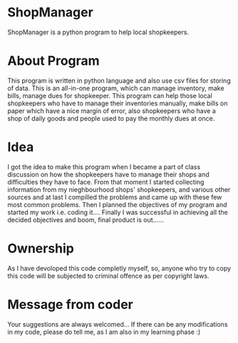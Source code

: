# ShopManager
ShopManager is a python program to help local shopkeepers. 
# About Program
This program is written in python language and also use csv files for storing of data. This is an all-in-one program, which can manage inventory, make bills, manage dues for shopkeeper.
This program can help those local shopkeepers who have to manage their inventories manually, make bills on paper which have a nice margin of error, also shopkeepers who have a shop of daily goods and people used to pay the monthly dues at once.
# Idea
I got the idea to make this program when I became a part of class discussion on how the shopkeepers have to manage their shops and difficulties they have to face.
From that moment I started collecting information from my nieghbourhood shops' shopkeepers, and various other sources and at last I compilled the problems and came up with these few most common problems.
Then I planned the objectives of my program and started my work i.e. coding it....
Finally I was successful in achieving all the decided objectives and boom, final product is out......
# Ownership
As I have devoloped this code completly myself, so, anyone who try to copy this code will be subjected to criminal offence as per copyright laws.
# Message from coder
Your suggestions are always welcomed...
If there can be any modifications in my code, please do tell me, as I am also in my learning phase :)
